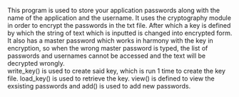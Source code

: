 This program is used to store your application passwords along with the name of the application and the username. 
It uses the cryptography module in order to encrypt the passwords in the txt file. After which a key is defined by which the string of text which is inputted is changed into encrypted form. 
It also has a master password which works in harmony with the key in encryption, so when the wrong master password is typed, the list of passwords and usernames cannot be accessed and the text will be decrypted wrongly. \
write_key() is used to create said key, which is run 1 time to create the key file.
load_key() is used to retrieve the key. 
view() is defined to view the exsisting passwords and add() is used to add new passwords. 
